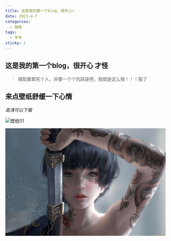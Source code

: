 ```yaml
---
title: 这是我的第一个blog，很开心🔥
date: 2023-4-7
categories:
  - 随笔
tags:
  - 手写
sticky: 1
---
```


## 这是我的第一个blog，很开心 才怪

> 搞配置累死个人，非要一个个坑踩是吧，我就是这么贱！！！服了

## 来点壁纸舒缓一下心情

*高清可以下载*

![壁纸01](/assets/img/wallhaven-pk8pzj.png)

![壁纸02](/assets/img/wallhaven-6owme6.jpg)
